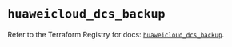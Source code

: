 # `huaweicloud_dcs_backup`

Refer to the Terraform Registry for docs: [`huaweicloud_dcs_backup`](https://registry.terraform.io/providers/huaweicloud/huaweicloud/1.71.1/docs/resources/dcs_backup).
